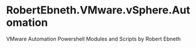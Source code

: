 # RobertEbneth.VMware.vSphere.Automation
VMware Automation Powershell Modules and Scripts by Robert Ebneth
